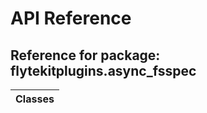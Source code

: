 # API Reference

## Reference for package: flytekitplugins.async_fsspec

| Classes  |
| :------------- |
